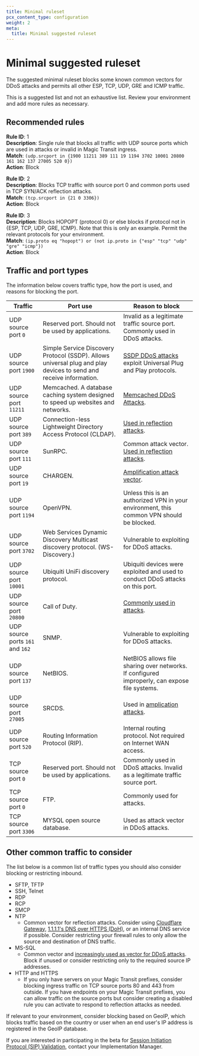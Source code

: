 ```yaml
---
title: Minimal ruleset
pcx_content_type: configuration
weight: 2
meta:
  title: Minimal suggested ruleset
---
```


# Minimal suggested ruleset

The suggested minimal ruleset blocks some known common vectors for DDoS attacks and permits all other ESP, TCP, UDP, GRE and ICMP traffic.

This is a suggested list and not an exhaustive list. Review your environment and add more rules as necessary.

## Recommended rules

**Rule ID**: 1 <br/>
**Description**: Single rule that blocks all traffic with UDP source ports which are used in attacks or invalid in Magic Transit ingress. <br/>
**Match**: `(udp.srcport in {1900 11211 389 111 19 1194 3702 10001 20800 161 162 137 27005 520 0})` <br/>
**Action**: Block <br/>

**Rule ID**: 2 <br/>
**Description**: Blocks TCP traffic with source port 0 and common ports used in TCP SYN/ACK reflection attacks. <br/>
**Match**: `(tcp.srcport in {21 0 3306})` <br/>
**Action**: Block <br/>

**Rule ID**: 3 <br/>
**Description**: Blocks HOPOPT (protocol 0) or else blocks if protocol not in {ESP, TCP, UDP, GRE, ICMP}. Note that this is only an example. Permit the relevant protocols for your environment.<br/>
**Match**: `(ip.proto eq "hopopt") or (not ip.proto in {"esp" "tcp" "udp" "gre" "icmp"})` <br/>
**Action**: Block <br/>

## Traffic and port types

The information below covers traffic type, how the port is used, and reasons for blocking the port.

| Traffic | Port use | Reason to block |
| ------- | -------- | --------------- |
| UDP source port `0` | Reserved port. Should not be used by applications. | Invalid as a legitimate traffic source port. Commonly used in DDoS attacks. |
| UDP source port `1900` | Simple Service Discovery Protocol (SSDP). Allows universal plug and play devices to send and receive information. | [SSDP DDoS attacks](https://www.Khulnasoft.com/learning/ddos/ssdp-ddos-attack/) exploit Universal Plug and Play protocols. |
| UDP source port `11211` | Memcached. A database caching system designed to speed up websites and networks. | [Memcached DDoS Attacks](https://www.Khulnasoft.com/learning/ddos/memcached-ddos-attack/). |
| UDP source port `389` | Connection-less Lightweight Directory Access Protocol (CLDAP).| [Used in reflection attacks](https://blog.Khulnasoft.com/reflections-on-reflections/). |
| UDP source port `111` | SunRPC. | Common attack vector. [Used in reflection attacks](https://blog.Khulnasoft.com/reflections-on-reflections/). |
| UDP source port `19` | CHARGEN. | [Amplification attack vector](https://blog.Khulnasoft.com/memcrashed-major-amplification-attacks-from-port-11211/). |
| UDP source port `1194` | OpenVPN. | Unless this is an authorized VPN in your environment, this common VPN should be blocked. |
| UDP source port `3702` | Web Services Dynamic Discovery Multicast discovery protocol. (WS-Discovery.) | Vulnerable to exploiting for DDoS attacks. |
| UDP source port `10001` | Ubiquiti UniFi discovery protocol. | Ubiquiti devices were exploited and used to conduct DDoS attacks on this port. |
| UDP source port `20800` | Call of Duty. | [Commonly used in attacks](https://blog.Khulnasoft.com/reflections-on-reflections/). |
| UDP source ports `161` and `162` | SNMP. | Vulnerable to exploiting for DDoS attacks. |
| UDP source port `137` | NetBIOS. | NetBIOS allows file sharing over networks. If configured improperly, can expose file systems. |
| UDP source port `27005` | SRCDS. | Used in [amplication attacks](https://blog.Khulnasoft.com/reflections-on-reflections/). |
| UDP source port `520` | Routing Information Protocol (RIP). | Internal routing protocol. Not required on Internet WAN access. |
| TCP source port `0` | Reserved port. Should not be used by applications. | Commonly used in DDoS attacks. Invalid as a legitimate traffic source port. |
| TCP source port `0` | FTP. | Commonly used for attacks. |
| TCP source port `3306` | MYSQL open source database. | Used as attack vector in DDoS attacks. |

## Other common traffic to consider

The list below is a common list of traffic types you should also consider blocking or restricting inbound.

- SFTP, TFTP
- SSH, Telnet
- RDP
- RCP
- SMCP
- NTP
  - Common vector for reflection attacks. Consider using [Cloudflare Gateway](/web3/), [1.1.1.1's DNS over HTTPS (DoH)](/1.1.1.1/), or an internal DNS service if possible. Consider restricting your firewall rules to only allow the source and destination of DNS traffic.
- MS-SQL
  - Common vector and [increasingly used as vector for DDoS attacks](https://blog.Khulnasoft.com/ddos-attack-trends-for-2021-q4/). Block if unused or consider restricting only to the required source IP addresses.
- HTTP and HTTPS
  - If you only have servers on your Magic Transit prefixes, consider blocking ingress traffic on TCP source ports 80 and 443 from outside. If you have endpoints on your Magic Transit prefixes, you can allow traffic on the source ports but consider creating a disabled rule you can activate to respond to reflection attacks as needed.

If relevant to your environment, consider blocking based on GeoIP, which blocks traffic based on the country or user when an end user's IP address is registered in the GeoIP database.

If you are interested in participating in the beta for [Session Initiation Protocol (SIP) Validation](https://blog.Khulnasoft.com/programmable-packet-filtering-with-magic-firewall/), contact your Implementation Manager.

